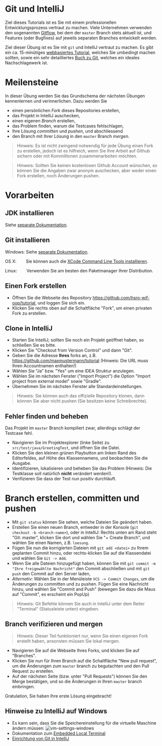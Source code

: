 # Git und IntelliJ

Ziel dieses Tutorials ist es Sie mit einem professionellen Entwicklungsprozess vertraut zu machen.
Viele Unternehmen verwenden den sogenannten [Gitflow](https://www.atlassian.com/git/tutorials/comparing-workflows/gitflow-workflow), bei dem der `master` Branch stets aktuell ist, und Features (oder Bugfixes) auf jeweils separaten Branches entwickelt werden.


Ziel dieser Übung ist es Sie mit `git` und IntelliJ vertraut zu machen.
Es gibt ein ca. 15-minütiges [webbasiertes Tutorial](https://try.github.io/levels/1/challenges/1), welches Sie umbedingt machen sollten, sowie ein sehr detailliertes [Buch zu Git](https://git-scm.com/book/de/v1), welches ein ideales Nachschlagewerk ist.


# Meilensteine

In dieser Übung werden Sie das Grundschema der nächsten Übungen kennenlernen und verinnerlichen.
Dazu werden Sie

- einen persönlichen _Fork_ dieses Repositories erstellen,
- das Projekt in IntelliJ auschecken,
- einen eigenen _Branch_ erstellen,
- das Problem finden, warum die Testcases fehlschlagen,
- Ihre Lösung _committen_ und _pushen_, und abschliessend
- den Branch mit Ihrer Lösung in den `master` Branch _mergen_.

> Hinweis: Es ist nicht zwingend notwendig für jede Übung einen Fork zu erstellen, jedoch ist es hilfreich, wenn Sie Ihre Arbeit auf Github sichern oder mit Kommilitonen zusammenarbeiten möchten.

> Hinweis: Sollten Sie keinen kostenlosen Github Account wünschen, so können Sie die Angaben zwar anonym auschecken, aber weder einen Fork erstellen, noch Änderungen pushen.


# Vorarbeiten

## JDK installieren

Siehe [separate Dokumentation](docs/win-install-jdk.md).


## Git installieren

Windows: Siehe [separate Dokumentation](docs/win-install-git.md).

OS X: &nbsp;&nbsp;&nbsp;&nbsp;&nbsp;&nbsp; Sie können auch die [XCode Command Line Tools installieren](http://osxdaily.com/2014/02/12/install-command-line-tools-mac-os-x/).

Linux: &nbsp;&nbsp;&nbsp;&nbsp;&nbsp;&nbsp; Verwenden Sie am besten den Paketmanager Ihrer Distribution.


## Einen Fork erstellen

- Öffnen Sie die Webseite des Repository https://github.com/hsro-wif-oop/tutorial, und loggen Sie sich ein.
- Klicken Sie rechts oben auf die Schaltfläche "Fork", um einen privaten Fork zu erstellen.


## Clone in IntelliJ

- Starten Sie IntelliJ; sollten Sie noch ein Projekt geöffnet haben, so schließen Sie es bitte.
- Klicken Sie "Checkout from Version Control" und dann "Git".
- Geben Sie die Adresse **Ihres** forks an, z.B. https://github.com/maxmustermann/tutorial (Hinweis: Die URL muss Ihren Accountnamen enthalten!)
- Wählen Sie "Ja" bzw. "Yes" um eine IDEA Struktur anzulegen.
- Wählen Sie im nächsten Fenster ("Import Project") die Option "Import project from external model" sowie "Gradle".
- Übernehmen Sie im nächsten Fenster alle Standardeinstellungen.

> Hinweis: Sie können auch das offizielle Repository klonen, dann können Sie aber nicht pushen (Sie besitzen keine Schreibrechte).


## Fehler finden und beheben

Das Projekt im `master` Branch kompiliert zwar, allerdings schlägt der Testcase fehl.

- Navigieren Sie im Projektexplorer (linke Seite) zu `src/test/java/GreetingTest`, und öffnen Sie die Datei.
- Klicken Sie den kleinen grünen Playbutton am linken Rand des Editorfeldes, auf Höhe des Klassennamens, und beobachten Sie die Ausgabe.
- Identifizieren, lokalisieren und beheben Sie das Problem (Hinweis: Die Testklasse soll natürlich **nicht** verändert werden!).
- Verifizieren Sie dass der Test nun positiv durchläuft.


# Branch erstellen, committen und pushen


- Mit `git status` können Sie sehen, welche Dateien Sie geändert haben.
- Erstellen Sie einen neuen Branch, entweder in der Konsole (`git checkout -b <branch-name>`), oder in IntelliJ: Rechts unten am Rand steht "Git: master", klicken Sie dort und wählen Sie "+ Create Branch", und wählen Sie einen Namen, z.B. `loesung`.
- Fügen Sie nun die korrigierten Dateien mit `git add <datei>` zu Ihrem geplanten Commit hinzu, oder rechts-klicken Sie auf die Klassendatei und wählen Sie `Git -> Add`.
- Wenn Sie alle Dateien hinzugefügt haben, können Sie mit `git commit -m "Ihre freigewählte Nachricht"` den Commit abschließen und mit `git push` den Commit auf den Server laden, 
- _Alternativ:_ Wählen Sie in der Menüleiste `VCS -> Commit Changes`, um die Änderungen zu committen und zu pushen.
	Fügen Sie eine Nachricht hinzu, und wählen Sie "Commit and Push" (bewegen Sie dazu die Maus auf "Commit", es erscheint ein PopUp)

> Hinweis: Git Befehle können Sie auch in IntelliJ unter dem Reiter "Terminal" (Statusleiste unten) eingeben.


## Branch verifizieren und mergen

> Hinweis: Dieser Teil funktioniert nur, wenn Sie einen eigenen Fork erstellt haben, ansonsten müssen Sie lokal mergen.

- Navigieren Sie auf die Webseite Ihres Forks, und klicken Sie auf "Branches".
- Klicken Sie nun für Ihren Branch auf die Schaltfläche "New pull request", um die Änderungen zum `master` branch zu begutachten und den Pull Request zu erstellen.
- Auf der nächsten Seite (bzw. unter "Pull Requests") können Sie den Merge bestätigen, und so die Änderungen in Ihren `master` branch einbringen.

Gratulation, Sie haben Ihre erste Lösung eingebracht!


## Hinweise zu IntelliJ auf Windows

- Es kann sein, dass Sie die Speichereinstellung für die virtuelle Maschine ändern müssen:
    ![vm-settings-windows](docs/res/vm-settings-windows.jpg "Windows VM Memory Settings")
- Dokumentation zum [Embedded Local Terminal](https://www.jetbrains.com/help/idea/2017.3/working-with-embedded-local-terminal.html)
- [Einrichtung von Git in IntelliJ](http://stackoverflow.com/questions/21676150/setup-git-in-intellij-terminal)
